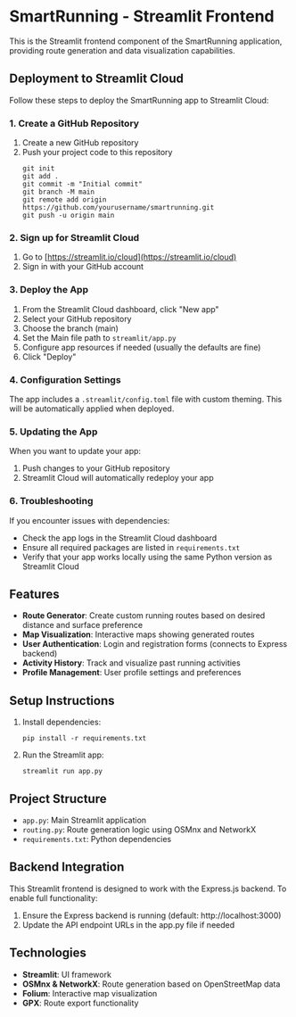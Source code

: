 # SmartRunning - Streamlit Frontend

This is the Streamlit frontend component of the SmartRunning application, providing route generation and data visualization capabilities.

## Deployment to Streamlit Cloud

Follow these steps to deploy the SmartRunning app to Streamlit Cloud:

### 1. Create a GitHub Repository

1. Create a new GitHub repository
2. Push your project code to this repository
   ```
   git init
   git add .
   git commit -m "Initial commit"
   git branch -M main
   git remote add origin https://github.com/yourusername/smartrunning.git
   git push -u origin main
   ```

### 2. Sign up for Streamlit Cloud

1. Go to [https://streamlit.io/cloud](https://streamlit.io/cloud)
2. Sign in with your GitHub account

### 3. Deploy the App

1. From the Streamlit Cloud dashboard, click "New app"
2. Select your GitHub repository
3. Choose the branch (main)
4. Set the Main file path to `streamlit/app.py`
5. Configure app resources if needed (usually the defaults are fine)
6. Click "Deploy"

### 4. Configuration Settings

The app includes a `.streamlit/config.toml` file with custom theming. This will be automatically applied when deployed.

### 5. Updating the App

When you want to update your app:
1. Push changes to your GitHub repository
2. Streamlit Cloud will automatically redeploy your app

### 6. Troubleshooting

If you encounter issues with dependencies:
- Check the app logs in the Streamlit Cloud dashboard
- Ensure all required packages are listed in `requirements.txt`
- Verify that your app works locally using the same Python version as Streamlit Cloud

## Features

- **Route Generator**: Create custom running routes based on desired distance and surface preference
- **Map Visualization**: Interactive maps showing generated routes
- **User Authentication**: Login and registration forms (connects to Express backend)
- **Activity History**: Track and visualize past running activities
- **Profile Management**: User profile settings and preferences

## Setup Instructions

1. Install dependencies:
   ```
   pip install -r requirements.txt
   ```

2. Run the Streamlit app:
   ```
   streamlit run app.py
   ```

## Project Structure

- `app.py`: Main Streamlit application
- `routing.py`: Route generation logic using OSMnx and NetworkX
- `requirements.txt`: Python dependencies

## Backend Integration

This Streamlit frontend is designed to work with the Express.js backend. To enable full functionality:

1. Ensure the Express backend is running (default: http://localhost:3000)
2. Update the API endpoint URLs in the app.py file if needed

## Technologies

- **Streamlit**: UI framework
- **OSMnx & NetworkX**: Route generation based on OpenStreetMap data
- **Folium**: Interactive map visualization
- **GPX**: Route export functionality